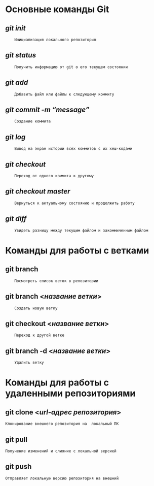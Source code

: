# Основные команды Git

## ***git init***

        Инициализация локального репозитория

## ***git status***

        Получить информацию от git о его текущем состоянии

## ***git add***

        Добавить файл или файлы к следующему коммиту

## ***git commit -m “message”***

        Создание коммита

## ***git log***

        Вывод на экран истории всех коммитов с их хеш-кодами

## ***git checkout***

        Переход от одного коммита к другому

## ***git checkout master***
        
        Вернуться к актуальному состоянию и продолжить работу

## ***git diff*** 

        Увидеть разницу между текущим файлом и закоммиченным файлом


# Команды для работы с ветками

## **git branch** 
        
        Посмотреть список веток в репозитории

## **git branch** <***название ветки***> 
        
        Создать новую ветку

## **git checkout** <***название ветки***> 

        Переход к другой ветке

## **git branch -d** <***название ветки***> 
        
        Удалить ветку



# Команды для работы с удаленными репозиториями

## **git clone** <***url-адрес репозитория***>

    Клонирование внешнего репозитория на  локальный ПК

## **git pull** 

    Получение изменений и слияние с локальной версией

## **git push** 
    
    Отправляет локальную версию репозитория на внешний